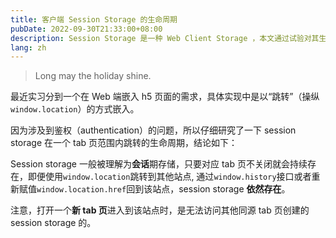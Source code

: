 ```yaml
---
title: 客户端 Session Storage 的生命周期
pubDate: 2022-09-30T21:33:00+08:00
description: Session Storage 是一种 Web Client Storage ，本文通过试验对其生命周期进行一些探讨
lang: zh
---
```


> Long may the holiday shine.

最近实习分到一个在 Web 端嵌入 h5 页面的需求，具体实现中是以“跳转”（操纵`window.location`）的方式嵌入。

因为涉及到鉴权（authentication）的问题，所以仔细研究了一下 session storage 在一个 tab 页范围内跳转的生命周期，结论如下：

Session storage 一般被理解为**会话**期存储，只要对应 tab 页不关闭就会持续存在，即便使用`window.location`跳转到其他站点,
通过`window.history`接口或者重新赋值`window.location.href`回到该站点，session storage **依然存在**。

注意，打开一个**新 tab 页**进入到该站点时，是无法访问其他同源 tab 页创建的 session storage 的。
